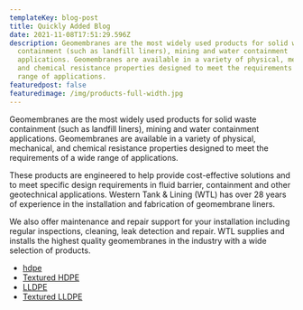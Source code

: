 ```yaml
---
templateKey: blog-post
title: Quickly Added Blog
date: 2021-11-08T17:51:29.596Z
description: Geomembranes are the most widely used products for solid waste
  containment (such as landfill liners), mining and water containment
  applications. Geomembranes are available in a variety of physical, mechanical,
  and chemical resistance properties designed to meet the requirements of a wide
  range of applications.
featuredpost: false
featuredimage: /img/products-full-width.jpg
---
```

Geomembranes are the most widely used products for solid waste containment (such as landfill liners), mining and water containment applications. Geomembranes are available in a variety of physical, mechanical, and chemical resistance properties designed to meet the requirements of a wide range of applications.

These products are engineered to help provide cost-effective solutions and to meet specific design requirements in fluid barrier, containment and other geotechnical applications. Western Tank & Lining (WTL) has over 28 years of experience in the installation and fabrication of geomembrane liners.

We also offer maintenance and repair support for your installation including regular inspections, cleaning, leak detection and repair. WTL supplies and installs the highest quality geomembranes in the industry with a wide selection of products.



* [hdpe](https://www.wtl.ca/products/geomembranes/hdpe/)
* [Textured HDPE](https://www.wtl.ca/products/geomembranes/textured-hdpe-2/)
* [LLDPE](https://www.wtl.ca/products/geomembranes/lldpe/)
* [Textured LLDPE](https://www.wtl.ca/products/geomembranes/textured-lldpe/)